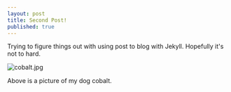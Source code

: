 ```yaml
---
layout: post
title: Second Post!
published: true
---
```


Trying to figure things out with using post to blog with Jekyll.
Hopefully it's not to hard.

![cobalt.jpg]({{site.baseurl}}/_posts/cobalt.jpg)


Above is a picture of my dog cobalt.
